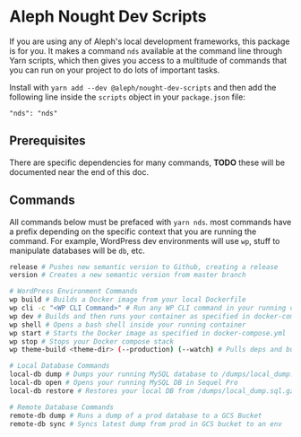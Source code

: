 # Aleph Nought Dev Scripts

If you are using any of Aleph's local development frameworks, this package is for you. It
makes a command `nds` available at the command line through Yarn scripts, which then gives
you access to a multitude of commands that you can run on your project to do lots of important
tasks. 

Install with `yarn add --dev @aleph/nought-dev-scripts` and then add the following line inside the
`scripts` object in your `package.json` file:
```
"nds": "nds"
```

## Prerequisites

There are specific dependencies for many commands, **TODO** these will be documented near the end of this doc. 

## Commands 

All commands below must be prefaced with `yarn nds`. most commands have a prefix depending on the
specific context that you are running the command. For example, WordPress dev environments will use `wp`, stuff to manipulate databases will be `db`, etc. 

```sh
release # Pushes new semantic version to Github, creating a release
version # Creates a new semantic version from master branch

# WordPress Environment Commands
wp build # Builds a Docker image from your local Dockerfile
wp cli -c "<WP CLI Command>" # Run any WP CLI command in your running container
wp dev # Builds and then runs your container as specified in docker-compose.yml
wp shell # Opens a bash shell inside your running container
wp start # Starts the Docker image as specified in docker-compose.yml
wp stop # Stops your Docker compose stack
wp theme-build <theme-dir> (--production) (--watch) # Pulls deps and builds your theme 

# Local Database Commands
local-db dump # Dumps your running MySQL database to /dumps/local_dump.sql.gz
local-db open # Opens your running MySQL DB in Sequel Pro
local-db restore # Restores your local DB from /dumps/local_dump.sql.gz

# Remote Database Commands
remote-db dump # Runs a dump of a prod database to a GCS Bucket
remote-db sync # Syncs latest dump from prod in GCS bucket to an env
```